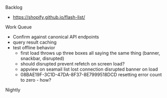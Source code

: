 Backlog
* https://shopify.github.io/flash-list/

Work Queue
* Confirm against canonical API endpoints
* query result caching
* test offline behavior
  * first load throws up three boxes all saying the same thing (banner, snackbar, disrupted)
  * should disrupted prevent refetch on screen load?
  * appview on seamail list lost connection disrupted banner on load 
  * 08BAE19F-3C1D-47DA-8F37-8E7999518DCD resetting error count to zero - how?

Nightly
